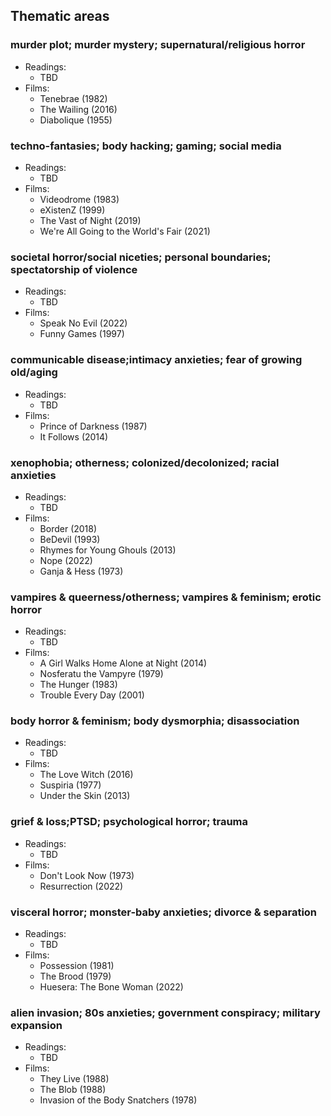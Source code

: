 ## Thematic areas

### murder plot; murder mystery; supernatural/religious horror
* Readings:
    * TBD
* Films:
    * Tenebrae (1982)
    * The Wailing (2016)
    * Diabolique (1955)

### techno-fantasies; body hacking; gaming; social media
* Readings:
    * TBD
* Films:
    * Videodrome (1983)
    * eXistenZ (1999)
    * The Vast of Night (2019)
    * We're All Going to the World's Fair (2021)

### societal horror/social niceties; personal boundaries; spectatorship of violence
* Readings:
    * TBD
* Films:
    * Speak No Evil (2022)
    * Funny Games (1997)

### communicable disease;intimacy anxieties; fear of growing old/aging
* Readings:
    * TBD
* Films:
    * Prince of Darkness (1987)
    * It Follows (2014)

### xenophobia; otherness; colonized/decolonized; racial anxieties
* Readings:
    * TBD
* Films:
    * Border (2018)
    * BeDevil (1993)
    * Rhymes for Young Ghouls (2013)
    * Nope (2022)
    * Ganja & Hess (1973)

### vampires & queerness/otherness; vampires & feminism; erotic horror
* Readings:
    * TBD
* Films:
    * A Girl Walks Home Alone at Night (2014)
    * Nosferatu the Vampyre (1979)
    * The Hunger (1983)
    * Trouble Every Day (2001)

### body horror & feminism; body dysmorphia; disassociation
* Readings:
    * TBD
* Films:
    * The Love Witch (2016)
    * Suspiria (1977)
    * Under the Skin (2013)

### grief & loss;PTSD; psychological horror; trauma
* Readings:
    * TBD
* Films:
    * Don't Look Now (1973)
    * Resurrection (2022)

### visceral horror; monster-baby anxieties; divorce & separation
* Readings:
    * TBD
* Films:
    * Possession (1981)
    * The Brood (1979)
    * Huesera: The Bone Woman (2022)

### alien invasion; 80s anxieties; government conspiracy; military expansion
* Readings:
    * TBD
* Films:
    * They Live (1988)
    * The Blob (1988)
    * Invasion of the Body Snatchers (1978)
